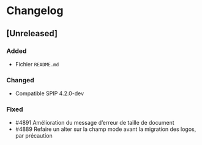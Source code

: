 # Changelog

## [Unreleased]

### Added

- Fichier `README.md`

### Changed

- Compatible SPIP 4.2.0-dev

### Fixed

- #4891 Amélioration du message d’erreur de taille de document
- #4889 Refaire un alter sur la champ mode avant la migration des logos, par précaution
